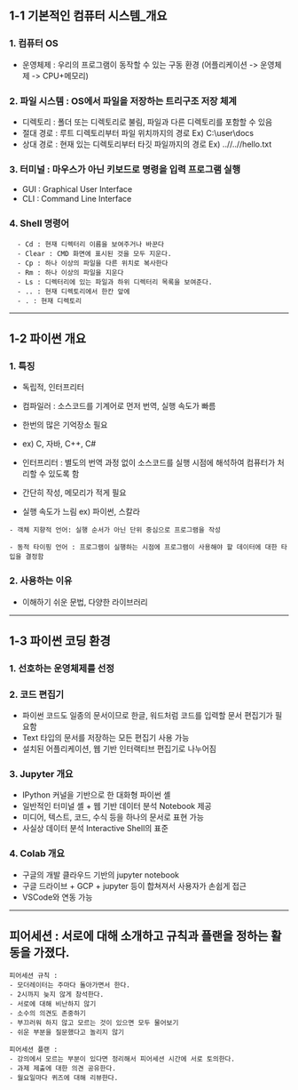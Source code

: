 ## 1-1 기본적인 컴퓨터 시스템_개요

### 1. 컴퓨터 OS

- 운영체제 : 우리의 프로그램이 동작할 수 있는 구동 환경 (어플리케이션 -> 운영체제 -> CPU+메모리)

### 2. 파일 시스템 : OS에서 파일을 저장하는 트리구조 저장 체계

- 디렉토리 : 폴더 또는 디렉토리로 불림, 파일과 다른 디렉토리를 포함할 수 있음
- 절대 경로 : 루트 디렉토리부터 파일 위치까지의 경로
  Ex) C:\user\docs
- 상대 경로 : 현재 있는 디렉토리부터 타깃 파일까지의 경로 Ex) ..//..//hello.txt

### 3. 터미널 : 마우스가 아닌 키보드로 명령을 입력 프로그램 실행

- GUI : Graphical User Interface
- CLI : Command Line Interface


### 4. Shell 명령어
```
  - Cd : 현재 디렉터리 이름을 보여주거나 바꾼다
  - Clear : CMD 화면에 표시된 것을 모두 지운다.
  - Cp : 하나 이상의 파일을 다른 위치로 복사한다
  - Rm : 하나 이상의 파일을 지운다
  - Ls : 디렉터리에 있는 파일과 하위 디렉터리 목록을 보여준다.
  - .. : 현재 디렉토리에서 한칸 앞에
  - . : 현재 디렉토리
  ```
  
---

## 1-2 파이썬 개요

### 1. 특징

- 독립적, 인터프리터


- 컴파일러 : 소스코드를 기계어로 먼저 번역, 실행 속도가 빠름
- 한번의 많은 기억장소 필요
- ex) C, 자바, C++, C#


- 인터프리터 : 별도의 번역 과정 없이 소스코드를 실행 시점에 해석하여 컴퓨터가 처리할 수 있도록 함
- 간단히 작성, 메모리가 적게 필요
- 실행 속도가 느림 ex) 파이썬, 스칼라

```
- 객체 지향적 언어: 실행 순서가 아닌 단위 중심으로 프로그램을 작성

- 동적 타이핑 언어 : 프로그램이 실행하는 시점에 프로그램이 사용해야 할 데이터에 대한 타입을 결정함
```

### 2. 사용하는 이유

- 이해하기 쉬운 문법, 다양한 라이브러리

---

## 1-3 파이썬 코딩 환경

### 1. 선호하는 운영체제를 선정

### 2. 코드 편집기

- 파이썬 코드도 일종의 문서이므로 한글, 워드처럼 코드를 입력할 문서 편집기가 필요함
- Text 타입의 문서를 저장하는 모든 편집기 사용 가능
- 설치된 어플리케이션, 웹 기반 인터랙티브 편집기로 나누어짐

### 3. Jupyter 개요

- IPython 커널을 기반으로 한 대화형 파이썬 셸
- 일반적인 터미널 셸 + 웹 기반 데이터 분석 Notebook 제공
- 미디어, 텍스트, 코드, 수식 등을 하나의 문서로 표현 가능
- 사실상 데이터 분석 Interactive Shell의 표준

### 4. Colab 개요

- 구글의 개발 클라우드 기반의 jupyter notebook
- 구글 드라이브 + GCP + jupyter 등이 합쳐져서 사용자가 손쉽게 접근
- VSCode와 연동 가능

---

## 피어세션 : 서로에 대해 소개하고 규칙과 플랜을 정하는 활동을 가졌다.

```
피어세션 규칙 :
- 모더레이터는 주마다 돌아가면서 한다.
- 2시까지 늦지 않게 참석한다.
- 서로에 대해 비난하지 않기
- 소수의 의견도 존중하기
- 부끄러워 하지 않고 모르는 것이 있으면 모두 물어보기
- 쉬운 부분을 질문했다고 놀리지 않기
```

```
피어세션 플랜 :
- 강의에서 모르는 부분이 있다면 정리해서 피어세션 시간에 서로 토의한다.
- 과제 제출에 대한 의견 공유한다.
- 월요일마다 퀴즈에 대해 리뷰한다.
```
